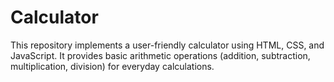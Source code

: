 # Calculator
This repository implements a user-friendly calculator using HTML, CSS, and JavaScript. It provides basic arithmetic operations (addition, subtraction, multiplication, division) for everyday calculations.
